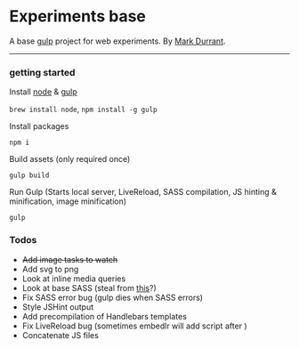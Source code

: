 # Experiments base

A base [gulp](http://gulpjs.com/) project for web experiments. By [Mark Durrant](https://twitter.com/m6_d6).

* * *

### getting started

Install [node](http://nodejs.org/) & [gulp](http://gulpjs.com/)

`brew install node`, `npm install -g gulp`

Install packages

`npm i`

Build assets (only required once)

`gulp build`

Run Gulp
(Starts local server, LiveReload, SASS compilation, JS hinting & minification, image minification)

`gulp`

### Todos
* ~~Add image tasks to watch~~
* Add svg to png 
* Look at inline media queries
* Look at base SASS (steal from [this](http://responsivebp.com/)?)
* Fix SASS error bug (gulp dies when SASS errors)
* Style JSHint output
* Add precompilation of Handlebars templates
* Fix LiveReload bug (sometimes embedlr will add script after <body>)
* Concatenate JS files
